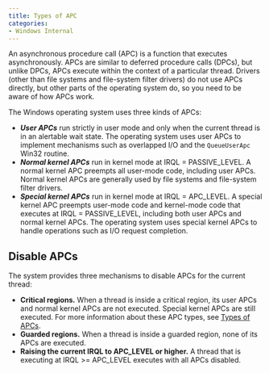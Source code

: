 ```yaml
---
title: Types of APC
categories:
- Windows Internal
---
```

<!-- more -->

An asynchronous procedure call (APC) is a function that executes asynchronously. APCs are similar to deferred procedure calls (DPCs), but unlike DPCs, APCs execute within the context of a particular thread. Drivers (other than file systems and file-system filter drivers) do not use APCs directly, but other parts of the operating system do, so you need to be aware of how APCs work.

The Windows operating system uses three kinds of APCs:

- ***User APCs*** run strictly in user mode and only when the current thread is in an alertable wait state. The operating system uses user APCs to implement mechanisms such as overlapped I/O and the `QueueUserApc` Win32 routine.
- ***Normal kernel APCs*** run in kernel mode at IRQL = PASSIVE_LEVEL. A normal kernel APC preempts all user-mode code, including user APCs. Normal kernel APCs are generally used by file systems and file-system filter drivers.
- ***Special kernel APCs*** run in kernel mode at IRQL = APC_LEVEL. A special kernel APC preempts user-mode code and kernel-mode code that executes at IRQL = PASSIVE_LEVEL, including both user APCs and normal kernel APCs. The operating system uses special kernel APCs to handle operations such as I/O request completion.

## Disable APCs

The system provides three mechanisms to disable APCs for the current thread:

- **Critical regions.** When a thread is inside a critical region, its user APCs and normal kernel APCs are not executed. Special kernel APCs are still executed. For more information about these APC types, see [Types of APCs](https://docs.microsoft.com/en-us/windows-hardware/drivers/kernel/types-of-apcs).
- **Guarded regions.** When a thread is inside a guarded region, none of its APCs are executed.
- **Raising the current IRQL to APC_LEVEL or higher.** A thread that is executing at IRQL >= APC_LEVEL executes with all APCs disabled.